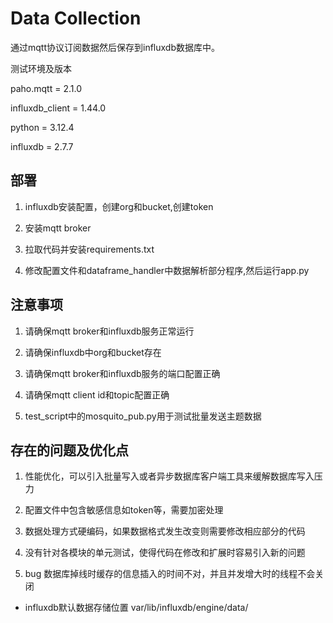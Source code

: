 # Data Collection

通过mqtt协议订阅数据然后保存到influxdb数据库中。

测试环境及版本 

paho.mqtt = 2.1.0

influxdb_client = 1.44.0

python = 3.12.4

influxdb = 2.7.7

## 部署

1. influxdb安装配置，创建org和bucket,创建token
   
2. 安装mqtt broker 
   
3. 拉取代码并安装requirements.txt
    
4. 修改配置文件和dataframe_handler中数据解析部分程序,然后运行app.py

## 注意事项

1. 请确保mqtt broker和influxdb服务正常运行
   
2. 请确保influxdb中org和bucket存在
   
3. 请确保mqtt broker和influxdb服务的端口配置正确
   
4. 请确保mqtt client id和topic配置正确

5. test_script中的mosquito_pub.py用于测试批量发送主题数据

## 存在的问题及优化点

1. 性能优化，可以引入批量写入或者异步数据库客户端工具来缓解数据库写入压力
   
2. 配置文件中包含敏感信息如token等，需要加密处理
   
3. 数据处理方式硬编码，如果数据格式发生改变则需要修改相应部分的代码

4. 没有针对各模块的单元测试，使得代码在修改和扩展时容易引入新的问题

5. bug 数据库掉线时缓存的信息插入的时间不对，并且并发增大时的线程不会关闭


- influxdb默认数据存储位置  var/lib/influxdb/engine/data/